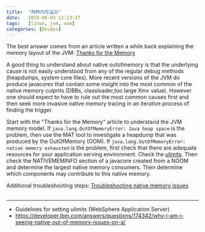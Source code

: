 ```yaml
---
title:  "两种内存溢出"
date:   2019-06-03 12:23:37
tags:   [linux, jvm, oom]
categories: [DevOps]
---
```



The best answer comes from an article written a while back explaining the memory layout of the JVM: [Thanks for the Memory](https://www.ibm.com/developerworks/library/j-nativememory-linux/)

A good thing to understand about native outofmemory is that the underlying cause is not easily understood from any of the regular debug methods (heapdumps, system core files). More recent versions of the JVM do produce javacores that contain some insight into the most common of the native memory culprits (DBBs, classloader,too large Xmx value). However one should expect to have to rule out the most common causes first and then seek more invasive native memory tracing in an iterative process of finding the trigger.

Start with the "Thanks for the Memory" article to understand the JVM memory model. If `java.lang.OutOfMemoryError: Java heap space` is the problem, then use the MAT tool to investigate a heapdump that was produced by the OutOfMemory (OOM). If `java.lang.OutOfMemoryError: native memory exhausted` is the problem, first check that there are adequate resources for your application serving environment. Check the [ulimits](http://www-01.ibm.com/support/docview.wss?uid=swg21469413). Then check the NATIVEMEMINFO section of a javacore created from a NOOM and determine the largest native memory consumers. Then determine which components may contribute to this native memory.

Additional troubleshooting steps: [Troubleshooting native memory issues](http://www-01.ibm.com/support/docview.wss?uid=swg21373312)


## 

---
- Guidelines for setting ulimits (WebSphere Application Server)
- https://developer.ibm.com/answers/questions/174342/why-i-am-i-seeing-native-out-of-memory-issues-on-a/
